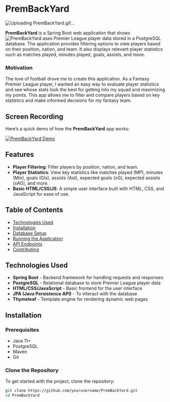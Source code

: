 # PremBackYard

![Uploading PremBackYard.gif…]()

**PremBackYard** is a Spring Boot web application that showc![PremBackYard](https://github.com/user-attachments/assets/71c1e7d5-cfd2-4722-b59a-f2be20ba6830)
ases Premier League player data stored in a PostgreSQL database. The application provides filtering options to view players based on their position, nation, and team. It also displays relevant player statistics such as matches played, minutes played, goals, assists, and more.

### Motivation
The love of football drove me to create this application. As a Fantasy Premier League player, I wanted an easy way to evaluate player statistics and see whose stats look the best for getting into my squad and maximizing my points. This app allows me to filter and compare players based on key statistics and make informed decisions for my fantasy team.

## Screen Recording

Here’s a quick demo of how the **PremBackYard** app works:

[![PremBackYard Demo](https://img.youtube.com/vi/AB3x8GTA8Us/0.jpg)](https://www.youtube.com/watch?v=AB3x8GTA8Us)




## Features

- **Player Filtering**: Filter players by position, nation, and team.
- **Player Statistics**: View key statistics like matches played (MP), minutes (Min), goals (Gls), assists (Ast), expected goals (xG), expected assists (xAG), and more.
- **Basic HTML/CSS/JS**: A simple user interface built with HTML, CSS, and JavaScript for ease of use.

## Table of Contents

- [Technologies Used](#technologies-used)
- [Installation](#installation)
- [Database Setup](#database-setup)
- [Running the Application](#running-the-application)
- [API Endpoints](#api-endpoints)
- [Contributing](#contributing)


## Technologies Used

- **Spring Boot** - Backend framework for handling requests and responses
- **PostgreSQL** - Relational database to store Premier League player data
- **HTML/CSS/JavaScript** - Basic frontend for the user interface
- **JPA (Java Persistence API)** - To interact with the database
- **Thymeleaf** - Template engine for rendering dynamic web pages

## Installation

### Prerequisites

- Java 11+
- PostgreSQL
- Maven
- Git

### Clone the Repository

To get started with the project, clone the repository:

```bash
git clone https://github.com/yourusername/PremBackYard.git
cd PremBackYard
